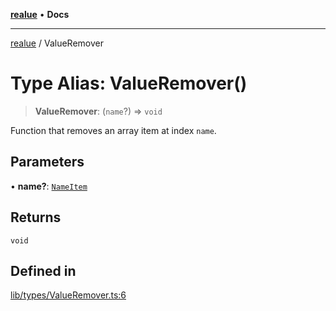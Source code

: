 [**realue**](../README.md) • **Docs**

***

[realue](../README.md) / ValueRemover

# Type Alias: ValueRemover()

> **ValueRemover**: (`name`?) => `void`

Function that removes an array item at index `name`.

## Parameters

• **name?**: [`NameItem`](NameItem.md)

## Returns

`void`

## Defined in

[lib/types/ValueRemover.ts:6](https://github.com/nevoland/realue/blob/3725e41dc2da74d7ef5636bc888841beee7f9b39/lib/types/ValueRemover.ts#L6)
